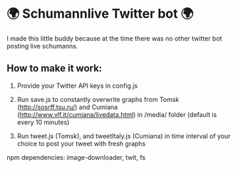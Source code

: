 # 🌍 Schumannlive Twitter bot 🌍

I made this little buddy because at the time there was no other twitter bot posting live schumanns.

## How to make it work:

1. Provide your Twitter API keys in config.js 

2. Run save.js to constantly overwrite graphs from Tomsk (http://sosrff.tsu.ru/) and Cumiana (http://www.vlf.it/cumiana/livedata.html) in /media/ folder (default is every 10 minutes)

3. Run tweet.js (Tomsk), and tweetItaly.js (Cumiana) in time interval of your choice to post your tweet with fresh graphs

npm dependencies: image-downloader, twit, fs




